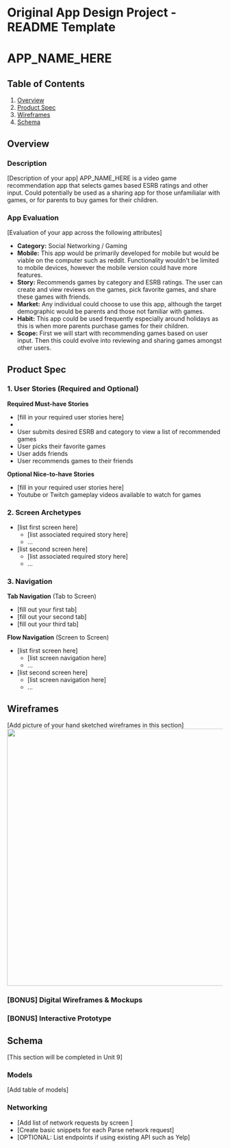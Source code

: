 Original App Design Project - README Template
===

# APP_NAME_HERE

## Table of Contents
1. [Overview](#Overview)
1. [Product Spec](#Product-Spec)
1. [Wireframes](#Wireframes)
2. [Schema](#Schema)

## Overview
### Description
[Description of your app]
APP_NAME_HERE is a video game recommendation app that selects games based ESRB ratings and other input. Could potentially be used as a sharing app for those unfamilialar with games, or for parents to buy games for their children.

### App Evaluation
[Evaluation of your app across the following attributes]
- **Category:** Social Networking / Gaming
- **Mobile:** This app would be primarily developed for mobile but would be viable on the computer such as reddit. Functionality wouldn't be limited to mobile devices, however the mobile version could have more features.
- **Story:** Recommends games by category and ESRB ratings. The user can create and view reviews on the games, pick favorite games, and share these games with friends.
- **Market:** Any individual could choose to use this app, although the target demographic would be parents and those not familiar with games.
- **Habit:** This app could be used frequently especially around holidays as this is when more parents purchase games for their children.
- **Scope:** First we will start with recommending games based on user input. Then this could evolve into reviewing and sharing games amongst other users.

## Product Spec

### 1. User Stories (Required and Optional)

**Required Must-have Stories**

* [fill in your required user stories here]
* 
*  User submits desired ESRB and category to view a list of recommended games
*  User picks their favorite games
*  User adds friends
*  User recommends games to their friends

**Optional Nice-to-have Stories**

* [fill in your required user stories here]
* Youtube or Twitch gameplay videos available to watch for games

### 2. Screen Archetypes

* [list first screen here]
   * [list associated required story here]
   * ...
* [list second screen here]
   * [list associated required story here]
   * ...

### 3. Navigation

**Tab Navigation** (Tab to Screen)

* [fill out your first tab]
* [fill out your second tab]
* [fill out your third tab]

**Flow Navigation** (Screen to Screen)

* [list first screen here]
   * [list screen navigation here]
   * ...
* [list second screen here]
   * [list screen navigation here]
   * ...

## Wireframes
[Add picture of your hand sketched wireframes in this section]
<img src="YOUR_WIREFRAME_IMAGE_URL" width=600>

### [BONUS] Digital Wireframes & Mockups

### [BONUS] Interactive Prototype

## Schema 
[This section will be completed in Unit 9]
### Models
[Add table of models]
### Networking
- [Add list of network requests by screen ]
- [Create basic snippets for each Parse network request]
- [OPTIONAL: List endpoints if using existing API such as Yelp]
